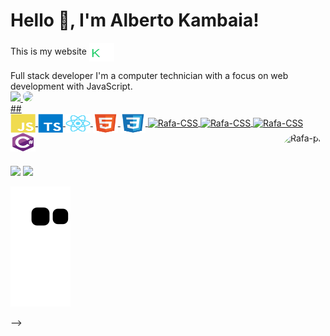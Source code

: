 # Hello 👋, I'm Alberto Kambaia!
This is my website 
<a href="https://kaportfolio.vercel.app/" target="_blank"> <img align="center" alt="Rafa-CSS" height="30" width="40" src="https://raw.githubusercontent.com/kambaia/myportfolio/master/public/favicon.png"></a>
 
<link rel="stylesheet" href="https://cdn.jsdelivr.net/gh/devicons/devicon@v2.15.1/devicon.min.css">
Full stack developer
I'm a computer technician with a focus on web development with JavaScript.
<div align="left">
  <a href="https://github.com/kambaia">
  <img height="180em" src="https://github-readme-stats.vercel.app/api?username=kambaia&show_icons=true&theme=highcontrast&include_all_commits=true&count_private=true"/>
  <img height="180em" style="border-radius: 50%;" src="https://github-readme-stats.vercel.app/api/top-langs/?username=kambaia&layout=compact&langs_count=7&theme=gruvbox"/>
</div>
##
<div style="display: inline_block">
  <img align="center" alt="Rafa-Js" height="30" width="40" src="https://raw.githubusercontent.com/devicons/devicon/master/icons/javascript/javascript-plain.svg">
  <img align="center" alt="Rafa-Ts" height="30" width="40" src="https://raw.githubusercontent.com/devicons/devicon/master/icons/typescript/typescript-plain.svg">
  <img align="center" alt="Rafa-React" height="30" width="40" src="https://raw.githubusercontent.com/devicons/devicon/master/icons/react/react-original.svg">
  <img align="center" alt="Rafa-HTML" height="30" width="40" src="https://raw.githubusercontent.com/devicons/devicon/master/icons/html5/html5-original.svg">
  <img align="center" alt="Rafa-CSS" height="30" width="40" src="https://raw.githubusercontent.com/devicons/devicon/master/icons/css3/css3-original.svg">
  <img align="center" alt="Rafa-CSS" height="30" width="40" src="https://cdn.jsdelivr.net/gh/devicons/devicon/icons/php/php-original.svg">
  <img align="center" alt="Rafa-CSS" height="30" width="40" src="https://cdn.jsdelivr.net/gh/devicons/devicon/icons/firebase/firebase-plain-wordmark.svg">
  <img align="center" alt="Rafa-CSS" height="30" width="40" src="https://cdn.jsdelivr.net/gh/devicons/devicon/icons/mongodb/mongodb-original-wordmark.svg">
  

  <img align="center" alt="Rafa-Csharp" height="30" width="40" src="https://raw.githubusercontent.com/devicons/devicon/master/icons/csharp/csharp-original.svg">
  <img align="right" alt="Rafa-pic" height="150" style="border-radius:50px;" src="https://kaportfolio.vercel.app/mim.jpg">
</div>

###

<div> 
 <a href="https://discord.com/users/Alberto#3422"><img src="https://img.shields.io/badge/Discord-7289DA?style=for-the-badge&logo=discord&logoColor=white" target="_blank"></a> 
  <a href="https://www.linkedin.com/in/kambaia-alberto-756a62144/" target="_blank"><img src="https://img.shields.io/badge/-LinkedIn-%230077B5?style=for-the-badge&logo=linkedin&logoColor=white" target="_blank"></a> 
 
  ![Snake animation](https://github.com/rafaballerini/rafaballerini/blob/output/github-contribution-grid-snake.svg)
 
</div>
-->
